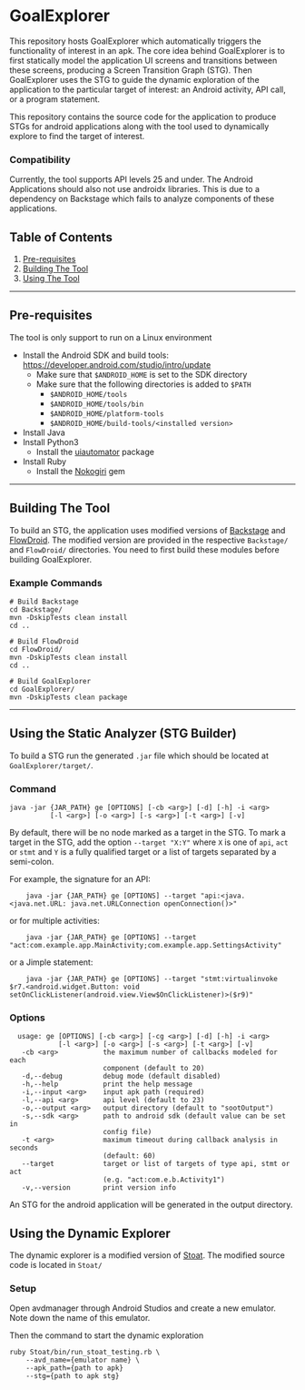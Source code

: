 # GoalExplorer

This repository hosts GoalExplorer which automatically triggers the functionality of interest in an apk. 
The core idea behind GoalExplorer is to first statically model the application UI screens and transitions between these screens, producing a Screen Transition Graph (STG). 
Then GoalExplorer uses the STG to guide the dynamic exploration of the application to the particular target of interest: an Android activity, API call, or a program statement.

This repository contains the source code for the application to produce STGs for android applications along with the tool 
used to dynamically explore to find the target of interest. 

### Compatibility
Currently, the tool supports API levels 25 and under. The Android Applications should also not use androidx libraries. 
This is due to a dependency on Backstage which fails to analyze components of these applications. 

## Table of Contents
1. [Pre-requisites](#pre-requisites)
2. [Building The Tool](#Building-The-Tool)
3. [Using The Tool](#Using-The-Tool)
---


## Pre-requisites
The tool is only support to run on a Linux environment
* Install the Android SDK and build tools: https://developer.android.com/studio/intro/update
    * Make sure that `$ANDROID_HOME` is set to the SDK directory 
    * Make sure that the following directories is added to `$PATH`
        * `$ANDROID_HOME/tools`
        * `$ANDROID_HOME/tools/bin`
        * `$ANDROID_HOME/platform-tools`
        * `$ANDROID_HOME/build-tools/<installed version>`
* Install Java
* Install Python3
    * Install the [uiautomator](https://github.com/xiaocong/uiautomator) package
* Install Ruby 
    * Install the [Nokogiri](https://nokogiri.org/tutorials/installing_nokogiri.html) gem
---


## Building The Tool
To build an STG, the application uses modified versions of [Backstage](https://github.com/uds-se/backstage) and 
[FlowDroid](https://github.com/secure-software-engineering/FlowDroid). 
The modified version are provided in the respective `Backstage/` and `FlowDroid/` directories. 
You need to first build these modules before building GoalExplorer. 

### Example Commands
```
# Build Backstage
cd Backstage/
mvn -DskipTests clean install 
cd .. 

# Build FlowDroid
cd FlowDroid/
mvn -DskipTests clean install
cd .. 

# Build GoalExplorer 
cd GoalExplorer/ 
mvn -DskipTests clean package
```
---


## Using the Static Analyzer (STG Builder)
To build a STG run the generated `.jar` file which should be located at 
`GoalExplorer/target/`. 

### Command
```
java -jar {JAR_PATH} ge [OPTIONS] [-cb <arg>] [-d] [-h] -i <arg> 
          [-l <arg>] [-o <arg>] [-s <arg>] [-t <arg>] [-v]
```

By default, there will be no node marked as a target in the STG. To mark a target in the STG, add the option `--target "X:Y"` where `X` is one of `api`, `act` or `stmt` and `Y` is a fully qualified target or a list of targets separated by a semi-colon.

For example, the signature for an API:

```
    java -jar {JAR_PATH} ge [OPTIONS] --target "api:<java.<java.net.URL: java.net.URLConnection openConnection()>" 
```
or for multiple activities:
```
    java -jar {JAR_PATH} ge [OPTIONS] --target "act:com.example.app.MainActivity;com.example.app.SettingsActivity"
```
or a Jimple statement:
```    
    java -jar {JAR_PATH} ge [OPTIONS] --target "stmt:virtualinvoke $r7.<android.widget.Button: void setOnClickListener(android.view.View$OnClickListener)>($r9)"
```
### Options
```
  usage: ge [OPTIONS] [-cb <arg>] [-cg <arg>] [-d] [-h] -i <arg> 
            [-l <arg>] [-o <arg>] [-s <arg>] [-t <arg>] [-v]
   -cb <arg>           the maximum number of callbacks modeled for each
                       component (default to 20)
   -d,--debug          debug mode (default disabled)
   -h,--help           print the help message
   -i,--input <arg>    input apk path (required)
   -l,--api <arg>      api level (default to 23)
   -o,--output <arg>   output directory (default to "sootOutput")
   -s,--sdk <arg>      path to android sdk (default value can be set in
                       config file)
   -t <arg>            maximum timeout during callback analysis in seconds
                       (default: 60)
   --target            target or list of targets of type api, stmt or act 
                       (e.g. "act:com.e.b.Activity1")
   -v,--version        print version info
```

An STG for the android application will be generated in the output directory. 

## Using the Dynamic Explorer 
The dynamic explorer is a modified version of [Stoat](https://github.com/tingsu/Stoat).
The modified source code is located in `Stoat/`

### Setup 
Open avdmanager through Android Studios and create a new emulator.
Note down the name of this emulator. 

Then the command to start the dynamic exploration 
```
ruby Stoat/bin/run_stoat_testing.rb \
    --avd_name={emulator name} \
    --apk_path={path to apk}
    --stg={path to apk stg}
```
